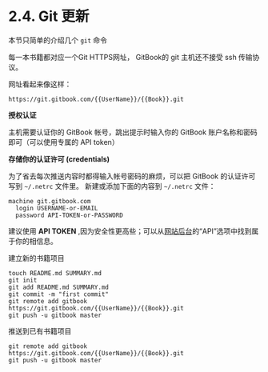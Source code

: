 # **2.4. Git 更新**

本节只简单的介绍几个 `git` 命令

每一本书籍都对应一个Git HTTPS网址， GitBook的 git 主机还不接受 ssh 传输协议。

网址看起来像这样：

    https://git.gitbook.com/{{UserName}}/{{Book}}.git

**授权认证**

主机需要认证你的 GitBook 帐号，跳出提示时输入你的 GitBook 账户名称和密码即可（可以使用专属的 API token）

**存储你的认证许可 (credentials)**

为了省去每次推送内容时都得输入帐号密码的麻烦，可以把 GitBook 的认证许可写到 `~/.netrc` 文件里。
新建或添加下面的内容到 `~/.netrc` 文件：

    machine git.gitbook.com
      login USERNAME-or-EMAIL
      password API-TOKEN-or-PASSWORD

建议使用 **API TOKEN** ,因为安全性更高些；可以从[网站后台](https://www.gitbook.com/settings#api)的“API”选项中找到属于你的相信息。

建立新的书籍项目

    touch README.md SUMMARY.md
    git init
    git add README.md SUMMARY.md
    git commit -m "first commit"
    git remote add gitbook https://git.gitbook.com/{{UserName}}/{{Book}}.git
    git push -u gitbook master

推送到已有书籍项目

    git remote add gitbook https://git.gitbook.com/{{UserName}}/{{Book}}.git
    git push -u gitbook master